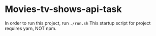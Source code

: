 # Movies-tv-shows-api-task
In order to run this project, run `./run.sh`
This startup script for project requires yarn, NOT npm.
